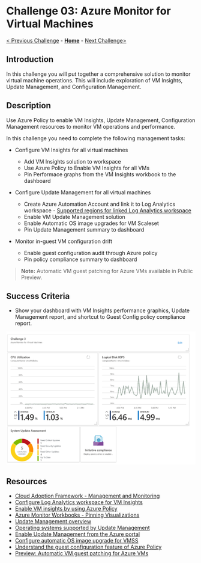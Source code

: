 # Challenge 03: Azure Monitor for Virtual Machines

[< Previous Challenge](./03-Monitoring-Basics-And-Dashboards.md) - **[Home](../README.md)** - [Next Challenge>](05-Azure-Monitor-For-Applications.md)

## Introduction

In this challenge you will put together a comprehensive solution to monitor virtual machine operations. This will include exploration of VM Insights, Update Management, and Configuration Management.

## Description

Use Azure Policy to enable VM Insights, Update Management, Configuration Management resources to monitor VM operations and performance.

In this challenge you need to complete the following management tasks:

- Configure VM Insights for all virtual machines
  - Add VM Insights solution to workspace
  - Use Azure Policy to Enable VM Insights for all VMs
  - Pin Performace graphs from the VM Insights workbook to the dashboard

- Configure Update Management for all virtual machines
  - Create Azure Automation Account and link it to Log Analytics workspace - [Supported regions for linked Log Analytics workspace](https://docs.microsoft.com/en-us/azure/automation/update-management/enable-from-portal#enable-update-management)
  - Enable VM Update Management solution
  - Enable Automatic OS image upgrades for VM Scaleset
  - Pin Update Management summary to dashboard

- Monitor in-guest VM configuration drift
  - Enable guest configuration audit through Azure policy
  - Pin policy compliance summary to dashboard

>**Note:** Automatic VM guest patching for Azure VMs available in Public Preview.

## Success Criteria

- Show your dashboard with VM Insights performance graphics, Update Management report, and shortcut to Guest Config policy compliance report.

![Example of Final Dashboard](../Images/03-01-Final-Dashboard.png)

## Resources

- [Cloud Adoption Framework - Management and Monitoring](https://docs.microsoft.com/en-us/azure/cloud-adoption-framework/ready/enterprise-scale/management-and-monitoring)
- [Configure Log Analytics workspace for VM Insights](https://docs.microsoft.com/en-us/azure/azure-monitor/vm/vminsights-configure-workspace?tabs=CLI#add-vminsights-solution-to-workspace)
- [Enable VM insights by using Azure Policy](https://docs.microsoft.com/en-us/azure/azure-monitor/vm/vminsights-enable-policy)
- [Azure Monitor Workbooks - Pinning Visualizations](https://docs.microsoft.com/en-us/azure/azure-monitor/visualize/workbooks-overview#pinning-visualizations)
- [Update Management overview](https://docs.microsoft.com/en-us/azure/automation/update-management/overview)
- [Operating systems supported by Update Management](https://docs.microsoft.com/en-Us/azure/automation/update-management/operating-system-requirements#:~:text=Update%20Management%20does%20not%20support%20safely%20automating%20update,managing%20OS%20image%20upgrades%20on%20your%20scale%20set)
- [Enable Update Management from the Azure portal](https://docs.microsoft.com/en-us/azure/automation/update-management/enable-from-portal#enable-update-management)
- [Configure automatic OS image upgrade for VMSS](https://docs.microsoft.com/en-us/azure/virtual-machine-scale-sets/virtual-machine-scale-sets-automatic-upgrade)
- [Understand the guest configuration feature of Azure Policy](https://docs.microsoft.com/en-us/azure/governance/policy/concepts/guest-configuration)
- [Preview: Automatic VM guest patching for Azure VMs](https://docs.microsoft.com/en-us/azure/virtual-machines/automatic-vm-guest-patching)